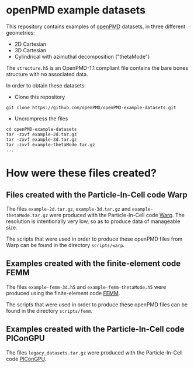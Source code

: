 # openPMD example datasets

This repository contains examples of [openPMD](http://www.openpmd.org/#/start) datasets, in three different geometries:
- 2D Cartesian
- 3D Cartesian
- Cylindrical with azimuthal decomposition ("thetaMode")

The `structure.h5` is an OpenPMD-1.1 compliant file contains the bare bones structure with no associated data.

In order to obtain these datasets:
- Clone this repository
```
git clone https://github.com/openPMD/openPMD-example-datasets.git
```
- Uncrompress the files
```
cd openPMD-example-datasets
tar -zxvf example-2d.tar.gz
tar -zxvf example-3d.tar.gz
tar -zxvf example-thetaMode.tar.gz
...
```

# How were these files created?

## Files created with the Particle-In-Cell code Warp

The files `example-2d.tar.gz`, `example-3d.tar.gz` and `example-thetaMode.tar.gz` were produced with the Particle-In-Cell code
[Warp](https://bitbucket.org/berkeleylab/warp). The resolution is intentionally very low, so as to produce data of manageable size.

The scripts that were used in order to produce these openPMD files from Warp can be found in the directory `scripts/warp`.

## Examples created with the finite-element code FEMM

The files `example-femm-3d.h5` and `example-femm-thetaMode.h5` were produced using the finite-element code [FEMM](https://www.femm.info/wiki/HomePage).

The scripts that were used in order to produce these openPMD files can be found in the directory `scripts/femm`.

## Examples created with the Particle-In-Cell code PIConGPU

The files `legacy_datasets.tar.gz` were produced with the Particle-In-Cell code [PIConGPU](https://picongpu.readthedocs.io).
